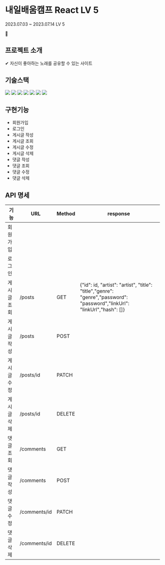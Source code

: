 # 내일배움캠프 React LV 5 

2023.07.03 ~ 2023.07.14 LV 5

🔗 

## 프로젝트 소개

✔︎ 자신이 좋아하는 노래를 공유할 수 있는 사이트

## 기술스택
<div align=left>
  <img src="https://img.shields.io/badge/html5-E34F26?style=for-the-badge&logo=html5&logoColor=white"> 
  <img src="https://img.shields.io/badge/css-1572B6?style=for-the-badge&logo=css3&logoColor=white"> 
  <img src="https://img.shields.io/badge/javascript-F7DF1E?style=for-the-badge&logo=javascript&logoColor=black">
  <img src="https://img.shields.io/badge/react-61DAFB?style=for-the-badge&logo=react&logoColor=black"> 
  <img src="https://img.shields.io/badge/github-181717?style=for-the-badge&logo=github&logoColor=white">
  <img src="https://img.shields.io/badge/git-F05032?style=for-the-badge&logo=git&logoColor=white">
  <img src="https://img.shields.io/badge/firebase-FFCA28?style=for-the-badge&logo=firebase&logoColor=white">
</div>

## 구현기능

- 회원가입
- 로그인
- 게시글 작성
- 게시글 조회
- 게시글 수정
- 게시글 삭제
- 댓글 작성
- 댓글 조회
- 댓글 수정
- 댓글 삭제

## API 명세

|    기능      | URL          | Method  | response                                                                                                                 |
| ------------ | ------------ | ------- | ------------------------------------------------------------------------------------------------------------------------ |
| 회원가입     |              |         |                                                                                                                          |
| 로그인       |              |         |                                                                                                                          |
| 게시글 조회  | /posts       | GET     | {"id": id, "artist": "artist", "title": "title","genre": "genre","password": "password","linkUrl": "linkUrl","hash": []} |
| 게시글 작성  | /posts       | POST    |                                                                                                                          |
| 게시글 수정  | /posts/id    | PATCH   |                                                                                                                          |
| 게시글 삭제  | /posts/id    | DELETE  |                                                                                                                          |
| 댓글 조회    | /comments    | GET     |                                                                                                                          |
| 댓글 작성    | /comments    | POST    |                                                                                                                          |
| 댓글 수정    | /comments/id | PATCH   |                                                                                                                          |
| 댓글 삭제    | /comments/id | DELETE  |                                                                                                                          |